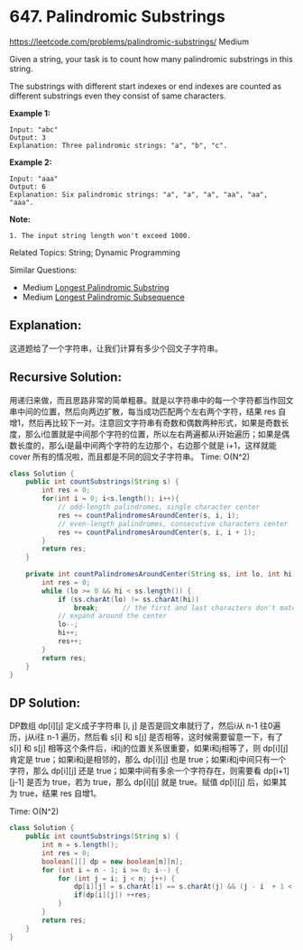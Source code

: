 # 647. Palindromic Substrings
<https://leetcode.com/problems/palindromic-substrings/>
Medium

Given a string, your task is to count how many palindromic substrings in this string.

The substrings with different start indexes or end indexes are counted as different substrings even they consist of same characters.

**Example 1:**

    Input: "abc"
    Output: 3
    Explanation: Three palindromic strings: "a", "b", "c".
 

**Example 2:**

    Input: "aaa"
    Output: 6
    Explanation: Six palindromic strings: "a", "a", "a", "aa", "aa", "aaa".
 

**Note:**

    1. The input string length won't exceed 1000.

Related Topics: String; Dynamic Programming

Similar Questions:

* Medium [Longest Palindromic Substring](https://leetcode.com/problems/longest-palindromic-substring/)
* Medium [Longest Palindromic Subsequence](https://leetcode.com/problems/longest-palindromic-subsequence/)


## Explanation: 
这道题给了一个字符串，让我们计算有多少个回文子字符串。

## Recursive Solution:
用递归来做，而且思路非常的简单粗暴。就是以字符串中的每一个字符都当作回文串中间的位置，然后向两边扩散，每当成功匹配两个左右两个字符，结果 res 自增1，然后再比较下一对。注意回文字符串有奇数和偶数两种形式，如果是奇数长度，那么i位置就是中间那个字符的位置，所以左右两遍都从i开始遍历；如果是偶数长度的，那么i是最中间两个字符的左边那个，右边那个就是 i+1，这样就能 cover 所有的情况啦，而且都是不同的回文子字符串。
Time: O(N^2)

```java
class Solution {
    public int countSubstrings(String s) {
        int res = 0;
        for(int i = 0; i<s.length(); i++){
            // odd-length palindromes, single character center
            res += countPalindromesAroundCenter(s, i, i);
            // even-length palindromes, consecutive characters center
            res += countPalindromesAroundCenter(s, i, i + 1);
        }
        return res;
    }
    
    private int countPalindromesAroundCenter(String ss, int lo, int hi) {
        int res = 0;
        while (lo >= 0 && hi < ss.length()) {
            if (ss.charAt(lo) != ss.charAt(hi))
                break;      // the first and last characters don't match!
            // expand around the center
            lo--;
            hi++;
            res++;
        }
        return res;
    }
}
```

## DP Solution: 
DP数组 dp[i][j] 定义成子字符串 [i, j] 是否是回文串就行了，然后i从 n-1 往0遍历，j从i往 n-1 遍历，然后看 s[i] 和 s[j] 是否相等，这时候需要留意一下，有了 s[i] 和 s[j] 相等这个条件后，i和j的位置关系很重要，如果i和j相等了，则 dp[i][j] 肯定是 true；如果i和j是相邻的，那么 dp[i][j] 也是 true；如果i和j中间只有一个字符，那么 dp[i][j] 还是 true；如果中间有多余一个字符存在，则需要看 dp[i+1][j-1] 是否为 true，若为 true，那么 dp[i][j] 就是 true。赋值 dp[i][j] 后，如果其为 true，结果 res 自增1。

Time: O(N^2)
```java
class Solution {
    public int countSubstrings(String s) {
        int n = s.length();
        int res = 0;
        boolean[][] dp = new boolean[n][n];
        for (int i = n - 1; i >= 0; i--) {
            for (int j = i; j < n; j++) {
                dp[i][j] = s.charAt(i) == s.charAt(j) && (j - i  + 1 < 3 || dp[i + 1][j - 1]);
                if(dp[i][j]) ++res;
            }
        }
        return res;
    }
}

```
